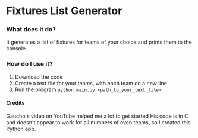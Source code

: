 # Fixtures List Generator

### What does it do?
It generates a list of fixtures for teams of your choice and prints them to the console.

### How do I use it?
1. Download the code
2. Create a text file for your teams, with each team on a new line
3. Run the program 
`python main.py <path_to_your_text_file>`

#### Credits
Gaucho's video on YouTube helped me a lot to get started
His code is in C and doesn't appear to work for all numbers of even teams, so I created this Python app.
